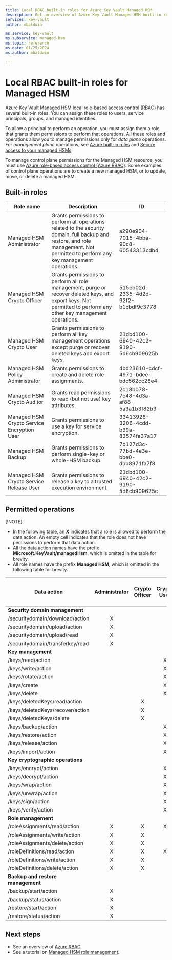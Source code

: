 ```yaml
---
title: Local RBAC built-in roles for Azure Key Vault Managed HSM
description: Get an overview of Azure Key Vault Managed HSM built-in roles that can be assigned to users, service principals, groups, and managed identities.
services: key-vault
author: mbaldwin

ms.service: key-vault
ms.subservice: managed-hsm
ms.topic: reference
ms.date: 01/25/2024
ms.author: mbaldwin

---
```

# Local RBAC built-in roles for Managed HSM

Azure Key Vault Managed HSM local role-based access control (RBAC) has several built-in roles. You can assign these roles to users, service principals, groups, and managed identities.

To allow a principal to perform an operation, you must assign them a role that grants them permissions to perform that operations. All these roles and operations allow you to manage permissions only for *data plane* operations. For *management plane* operations, see [Azure built-in roles](../../role-based-access-control/built-in-roles.md) and [Secure access to your managed HSMs](secure-your-managed-hsm.md).

To manage control plane permissions for the Managed HSM resource, you must use [Azure role-based access control (Azure RBAC)](../../role-based-access-control/overview.md). Some examples of control plane operations are to create a new managed HSM, or to update, move, or delete a managed HSM.

## Built-in roles

|Role name|Description|ID|
|---|---|---|
|Managed HSM Administrator| Grants permissions to perform all operations related to the security domain, full backup and restore, and role management. Not permitted to perform any key management operations.|a290e904-7015-4bba-90c8-60543313cdb4|
|Managed HSM Crypto Officer|Grants permissions to perform all role management, purge or recover deleted keys, and export keys. Not permitted to perform any other key management operations.|515eb02d-2335-4d2d-92f2-b1cbdf9c3778|
|Managed HSM Crypto User|Grants permissions to perform all key management operations except purge or recover deleted keys and export keys.|21dbd100-6940-42c2-9190-5d6cb909625b|
|Managed HSM Policy Administrator| Grants permissions to create and delete role assignments.|4bd23610-cdcf-4971-bdee-bdc562cc28e4|
|Managed HSM Crypto Auditor|Grants read permissions to read (but not use) key attributes.|2c18b078-7c48-4d3a-af88-5a3a1b3f82b3|
|Managed HSM Crypto Service Encryption User| Grants permissions to use a key for service encryption. |33413926-3206-4cdd-b39a-83574fe37a17|
|Managed HSM Backup| Grants permissions to perform single-key or whole-HSM backup.|7b127d3c-77bd-4e3e-bbe0-dbb8971fa7f8|
|Managed HSM Crypto Service Release User| Grants permissions to release a key to a trusted execution environment. |21dbd100-6940-42c2-9190-5d6cb909625c|

## Permitted operations

[!NOTE]  
- In the following table, an **X** indicates that a role is allowed to perform the data action. An empty cell indicates that the role does not have pemissions to perform that data action.
- All the data action names have the prefix **Microsoft.KeyVault/managedHsm**, which is omitted in the table for brevity.
- All role names have the prefix **Managed HSM**, which is omitted in the following table for brevity.

|Data action | Administrator | Crypto Officer | Crypto User | Policy Administrator | Crypto Service Encryption User | Backup | Crypto Auditor| Crypto Service Released User|
|---|:---:|:---:|:---:|:---:|:---:|:---:|:---:|:---:|
|**Security domain management**|||||||||
|/securitydomain/download/action|X||||||||
|/securitydomain/upload/action|X||||||||
|/securitydomain/upload/read|X||||||||
|/securitydomain/transferkey/read|X||||||||
|**Key management**|||||||||
|/keys/read/action|||X||X||X||
|/keys/write/action|||X||||||
|/keys/rotate/action|||X||||||
|/keys/create|||X||||||
|/keys/delete|||X||||||
|/keys/deletedKeys/read/action||X|||||||
|/keys/deletedKeys/recover/action||X|||||||
|/keys/deletedKeys/delete||X|||||X||
|/keys/backup/action|||X|||X|||
|/keys/restore/action|||X||||||
|/keys/release/action|||X|||||X |
|/keys/import/action|||X||||||
|**Key cryptographic operations**|||||||||
|/keys/encrypt/action|||X||||||
|/keys/decrypt/action|||X||||||
|/keys/wrap/action|||X||X||||
|/keys/unwrap/action|||X||X||||
|/keys/sign/action|||X||||||
|/keys/verify/action|||X||||||
|**Role management**|||||||||
|/roleAssignments/read/action|X|X|X|X|||X||
|/roleAssignments/write/action|X|X||X|||||
|/roleAssignments/delete/action|X|X||X|||||
|/roleDefinitions/read/action|X|X|X|X|||X||
|/roleDefinitions/write/action|X|X||X|||||
|/roleDefinitions/delete/action|X|X||X|||||
|**Backup and restore management**|||||||||
|/backup/start/action|X|||||X|||
|/backup/status/action|X|||||X|||
|/restore/start/action|X||||||||
|/restore/status/action|X||||||||

## Next steps

- See an overview of [Azure RBAC](../../role-based-access-control/overview.md).
- See a tutorial on [Managed HSM role management](role-management.md).
